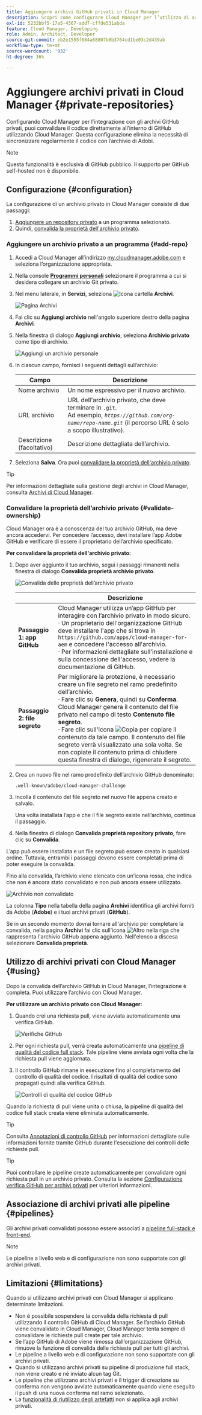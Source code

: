 ```yaml
---
title: Aggiungere archivi GitHub privati in Cloud Manager
description: Scopri come configurare Cloud Manager per l’utilizzo di archivi GitHub privati.
exl-id: 5232bbf5-17a5-4567-add7-cffde531abda
feature: Cloud Manager, Developing
role: Admin, Architect, Developer
source-git-commit: eb2e1555f684a68807b0b3764cd1be03c2d439ab
workflow-type: tm+mt
source-wordcount: '932'
ht-degree: 36%

---
```


# Aggiungere archivi privati in Cloud Manager {#private-repositories}

Configurando Cloud Manager per l’integrazione con gli archivi GitHub privati, puoi convalidare il codice direttamente all’interno di GitHub utilizzando Cloud Manager. Questa configurazione elimina la necessità di sincronizzare regolarmente il codice con l’archivio di Adobi.

<!-- CONSIDER ADDING MORE DETAIL... THE WHY. Some key points about this capability include the following:

* **Direct Integration**: With this setup, you can directly link your private GitHub repositories to Cloud Manager, allowing for seamless code validation, deployment, and CI/CD (Continuous Integration/Continuous Deployment) pipelines without needing to maintain a separate sync process with Adobe's default Git repository.

* **Customization and Autonomy**: Companies often prefer managing their own source code repositories for security, control, and integration purposes. "Build your own GitHub" allows organizations to maintain their internal development processes while leveraging the full functionality of Cloud Manager for building, testing, and deploying AEM (Adobe Experience Manager) applications.

* **Simplified Workflow**: It reduces the overhead of synchronizing code between multiple repositories by allowing Cloud Manager to access the organization's private repository directly, making the development cycle faster and more efficient.

* **CI/CD Pipelines**: Teams can still benefit from Adobe Cloud Manager's automated build, test, and deployment processes, as the integration allows the CI/CD pipelines to pull code from the organization's own GitHub repository.

In essence, a "Build your own GitHub" in Adobe Cloud Manager empowers teams to manage their own GitHub repositories while still using the robust deployment and validation capabilities of Cloud Manager. -->

>[!NOTE]
>
>Questa funzionalità è esclusiva di GitHub pubblico. Il supporto per GitHub self-hosted non è disponibile.

## Configurazione {#configuration}

La configurazione di un archivio privato in Cloud Manager consiste di due passaggi:

1. [Aggiungere un repository privato](#add-repo) a un programma selezionato.
1. Quindi, [convalida la proprietà dell&#39;archivio privato](#validate-ownership).

### Aggiungere un archivio privato a un programma {#add-repo}

1. Accedi a Cloud Manager all’indirizzo [my.cloudmanager.adobe.com](https://my.cloudmanager.adobe.com/) e seleziona l’organizzazione appropriata.

1. Nella console **[Programmi personali](/help/implementing/cloud-manager/navigation.md#my-programs)** selezionare il programma a cui si desidera collegare un archivio Git privato.

1. Nel menu laterale, in **Servizi**, seleziona ![Icona cartella](https://spectrum.adobe.com/static/icons/workflow_18/Smock_Folder_18_N.svg) **Archivi**.

   ![Pagina Archivi](/help/implementing/cloud-manager/managing-code/assets/repositories-tab.png)

1. Fai clic su **Aggiungi archivio** nell&#39;angolo superiore destro della pagina **Archivi**.

1. Nella finestra di dialogo **Aggiungi archivio**, seleziona **Archivio privato** come tipo di archivio.

   ![Aggiungi un archivio personale](/help/implementing/cloud-manager/assets/repos/add-own-github.png)

1. In ciascun campo, fornisci i seguenti dettagli sull’archivio:

   | Campo | Descrizione |
   | --- | --- |
   | Nome archivio | Un nome espressivo per il nuovo archivio. |
   | URL archivio | URL dell&#39;archivio privato, che deve terminare in `.git`.<br>Ad esempio, *`https://github.com/org-name/repo-name.git`* (il percorso URL è solo a scopo illustrativo). |
   | Descrizione (facoltativo) | Descrizione dettagliata dell’archivio. |

1. Seleziona **Salva**.
Ora puoi [convalidare la proprietà dell&#39;archivio privato](#validate-ownership).

>[!TIP]
>
>Per informazioni dettagliate sulla gestione degli archivi in Cloud Manager, consulta [Archivi di Cloud Manager](/help/implementing/cloud-manager/managing-code/managing-repositories.md).

### Convalidare la proprietà dell’archivio privato {#validate-ownership}

Cloud Manager ora è a conoscenza del tuo archivio GitHub, ma deve ancora accedervi. Per concedere l’accesso, devi installare l’app Adobe GitHub e verificare di essere il proprietario dell’archivio specificato.

**Per convalidare la proprietà dell&#39;archivio privato:**

1. Dopo aver aggiunto il tuo archivio, segui i passaggi rimanenti nella finestra di dialogo **Convalida proprietà archivio privato**.

   ![Convalida delle proprietà dell’archivio privato](/help/implementing/cloud-manager/assets/repos/private-repo-validate.png)

   |  | Descrizione |
   | --- | --- |
   | **Passaggio 1: app GitHub** | Cloud Manager utilizza un’app GitHub per interagire con l’archivio privato in modo sicuro.<br>· Un proprietario dell&#39;organizzazione GitHub deve installare l&#39;app che si trova in `https://github.com/apps/cloud-manager-for-aem` e concedere l&#39;accesso all&#39;archivio.<br>· Per informazioni dettagliate sull&#39;installazione e sulla concessione dell&#39;accesso, vedere la documentazione di GitHub. |
   | **Passaggio 2: file segreto** | Per migliorare la protezione, è necessario creare un file segreto nel ramo predefinito dell’archivio.<br>· Fare clic su **Genera**, quindi su **Conferma**. Cloud Manager genera il contenuto del file privato nel campo di testo **Contenuto file segreto**.<br>· Fare clic sull&#39;icona ![Copia](https://spectrum.adobe.com/static/icons/workflow_18/Smock_Copy_18_N.svg) per copiare il contenuto da tale campo. Il contenuto del file segreto verrà visualizzato una sola volta. Se non copiate il contenuto prima di chiudere questa finestra di dialogo, rigenerate il segreto. |

1. Crea un nuovo file nel ramo predefinito dell’archivio GitHub denominato:

   `.well-known/adobe/cloud-manager-challenge`

1. Incolla il contenuto del file segreto nel nuovo file appena creato e salvalo.

   Una volta installata l’app e che il file segreto esiste nell’archivio, continua il passaggio.

1. Nella finestra di dialogo **Convalida proprietà repository privato**, fare clic su **Convalida**.

L’app può essere installata e un file segreto può essere creato in qualsiasi ordine. Tuttavia, entrambi i passaggi devono essere completati prima di poter eseguire la convalida.

Fino alla convalida, l’archivio viene elencato con un’icona rossa, che indica che non è ancora stato convalidato e non può ancora essere utilizzato.

![Archivio non convalidato](/help/implementing/cloud-manager/assets/repos/unvalidated-repo.png)

La colonna **Tipo** nella tabella della pagina **Archivi** identifica gli archivi forniti da Adobe (**Adobe**) e i tuoi archivi privati (**GitHub**).

Se in un secondo momento dovrai tornare all&#39;archivio per completare la convalida, nella pagina **Archivi** fai clic sull&#39;icona ![Altro](https://spectrum.adobe.com/static/icons/workflow_18/Smock_More_18_N.svg) nella riga che rappresenta l&#39;archivio GitHub appena aggiunto. Nell&#39;elenco a discesa selezionare **Convalida proprietà**.

## Utilizzo di archivi privati con Cloud Manager {#using}

Dopo la convalida dell’archivio GitHub in Cloud Manager, l’integrazione è completa. Puoi utilizzare l’archivio con Cloud Manager.

**Per utilizzare un archivio privato con Cloud Manager:**

1. Quando crei una richiesta pull, viene avviata automaticamente una verifica GitHub.

   ![Verifiche GitHub](/help/implementing/cloud-manager/assets/repos/github-checks.png)

1. Per ogni richiesta pull, verrà creata automaticamente una [pipeline di qualità del codice full stack](/help/implementing/cloud-manager/configuring-pipelines/introduction-ci-cd-pipelines.md). Tale pipeline viene avviata ogni volta che la richiesta pull viene aggiornata.

1. Il controllo GitHub rimane in esecuzione fino al completamento del controllo di qualità del codice. I risultati di qualità del codice sono propagati quindi alla verifica GitHub.

   ![Controlli di qualità del codice GitHub](/help/implementing/cloud-manager/assets/repos/github-code-quality.png)

Quando la richiesta di pull viene unita o chiusa, la pipeline di qualità del codice full stack creata viene eliminata automaticamente.

>[!TIP]
>
>Consulta [Annotazioni di controllo GitHub](github-annotations.md) per informazioni dettagliate sulle informazioni fornite tramite GitHub durante l&#39;esecuzione dei controlli delle richieste pull.

>[!TIP]
>
>Puoi controllare le pipeline create automaticamente per convalidare ogni richiesta pull in un archivio privato. Consulta la sezione [Configurazione verifica GitHub per archivi privati](github-check-config.md) per ulteriori informazioni.

## Associazione di archivi privati alle pipeline {#pipelines}

Gli archivi privati convalidati possono essere associati a [pipeline full-stack e front-end](/help/implementing/cloud-manager/configuring-pipelines/introduction-ci-cd-pipelines.md).

>[!NOTE]
>
>Le pipeline a livello web e di configurazione non sono supportate con gli archivi privati.

## Limitazioni {#limitations}

Quando si utilizzano archivi privati con Cloud Manager si applicano determinate limitazioni.

* Non è possibile sospendere la convalida della richiesta di pull utilizzando il controllo GitHub di Cloud Manager.
Se l’archivio GitHub viene convalidato in Cloud Manager, Cloud Manager tenta sempre di convalidare le richieste pull create per tale archivio.
* Se l’app GitHub di Adobe viene rimossa dall’organizzazione GitHub, rimuove la funzione di convalida delle richieste pull per tutti gli archivi.
* Le pipeline a livello web e di configurazione non sono supportate con gli archivi privati.
* Quando si utilizzano archivi privati su pipeline di produzione full stack, non viene creato e né inviato alcun tag Git.
* Le pipeline che utilizzano archivi privati e il trigger di creazione su conferma non vengono avviate automaticamente quando viene eseguito il push di una nuova conferma nel ramo selezionato.
* La [funzionalità di riutilizzo degli artefatti](/help/implementing/cloud-manager/getting-access-to-aem-in-cloud/setting-up-project.md#build-artifact-reuse) non si applica agli archivi privati.

